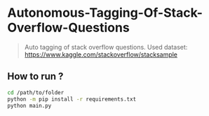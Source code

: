 # Autonomous-Tagging-Of-Stack-Overflow-Questions


> Auto tagging of stack overflow questions. Used dataset: https://www.kaggle.com/stackoverflow/stacksample

## How to run ?

```bash
cd /path/to/folder
python -m pip install -r requirements.txt
python main.py
```


